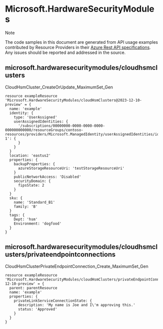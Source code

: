# Microsoft.HardwareSecurityModules
  
> [!NOTE]
> The code samples in this document are generated from API usage examples contributed by Resource Providers in their [Azure Rest API specifications](https://github.com/Azure/azure-rest-api-specs). Any issues should be reported and addressed in the source.


## microsoft.hardwaresecuritymodules/cloudhsmclusters

CloudHsmCluster_CreateOrUpdate_MaximumSet_Gen
```bicep
resource exampleResource 'Microsoft.HardwareSecurityModules/cloudHsmClusters@2023-12-10-preview' = {
  name: 'example'
  identity: {
    type: 'UserAssigned'
    userAssignedIdentities: {
      '/subscriptions/00000000-0000-0000-0000-000000000000/resourceGroups/contoso-resources/providers/Microsoft.ManagedIdentity/userAssignedIdentities/identity-1': {
      }
    }
  }
  location: 'eastus2'
  properties: {
    backupProperties: {
      azureStorageResourceUri: 'testStorageResourceUri'
    }
    publicNetworkAccess: 'Disabled'
    securityDomain: {
      fipsState: 2
    }
  }
  sku: {
    name: 'Standard_B1'
    family: 'B'
  }
  tags: {
    Dept: 'hsm'
    Environment: 'dogfood'
  }
}
```

## microsoft.hardwaresecuritymodules/cloudhsmclusters/privateendpointconnections

CloudHsmClusterPrivateEndpointConnection_Create_MaximumSet_Gen
```bicep
resource exampleResource 'Microsoft.HardwareSecurityModules/cloudHsmClusters/privateEndpointConnections@2023-12-10-preview' = {
  parent: parentResource 
  name: 'example'
  properties: {
    privateLinkServiceConnectionState: {
      description: 'My name is Joe and I\'m approving this.'
      status: 'Approved'
    }
  }
}
```
